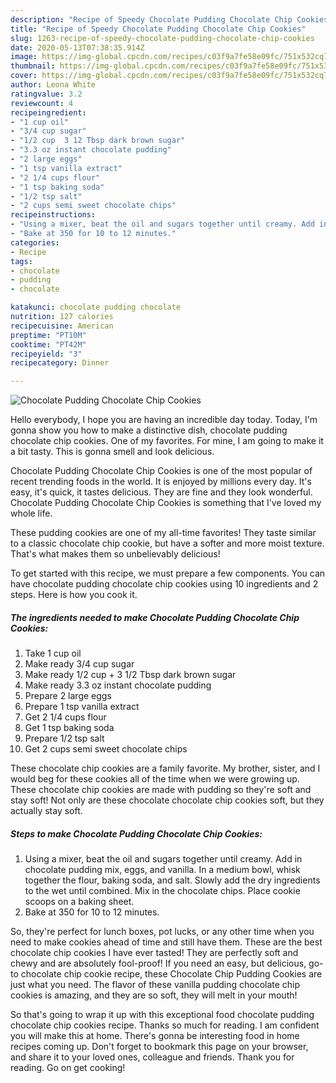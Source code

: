 ```yaml
---
description: "Recipe of Speedy Chocolate Pudding Chocolate Chip Cookies"
title: "Recipe of Speedy Chocolate Pudding Chocolate Chip Cookies"
slug: 1263-recipe-of-speedy-chocolate-pudding-chocolate-chip-cookies
date: 2020-05-13T07:38:35.914Z
image: https://img-global.cpcdn.com/recipes/c03f9a7fe58e09fc/751x532cq70/chocolate-pudding-chocolate-chip-cookies-recipe-main-photo.jpg
thumbnail: https://img-global.cpcdn.com/recipes/c03f9a7fe58e09fc/751x532cq70/chocolate-pudding-chocolate-chip-cookies-recipe-main-photo.jpg
cover: https://img-global.cpcdn.com/recipes/c03f9a7fe58e09fc/751x532cq70/chocolate-pudding-chocolate-chip-cookies-recipe-main-photo.jpg
author: Leona White
ratingvalue: 3.2
reviewcount: 4
recipeingredient:
- "1 cup oil"
- "3/4 cup sugar"
- "1/2 cup  3 12 Tbsp dark brown sugar"
- "3.3 oz instant chocolate pudding"
- "2 large eggs"
- "1 tsp vanilla extract"
- "2 1/4 cups flour"
- "1 tsp baking soda"
- "1/2 tsp salt"
- "2 cups semi sweet chocolate chips"
recipeinstructions:
- "Using a mixer, beat the oil and sugars together until creamy. Add in chocolate pudding mix, eggs, and vanilla. In a medium bowl, whisk together the flour, baking soda, and salt. Slowly add the dry ingredients to the wet until combined. Mix in the chocolate chips. Place cookie scoops on a baking sheet."
- "Bake at 350 for 10 to 12 minutes."
categories:
- Recipe
tags:
- chocolate
- pudding
- chocolate

katakunci: chocolate pudding chocolate 
nutrition: 127 calories
recipecuisine: American
preptime: "PT10M"
cooktime: "PT42M"
recipeyield: "3"
recipecategory: Dinner

---
```



![Chocolate Pudding Chocolate Chip Cookies](https://img-global.cpcdn.com/recipes/c03f9a7fe58e09fc/751x532cq70/chocolate-pudding-chocolate-chip-cookies-recipe-main-photo.jpg)

Hello everybody, I hope you are having an incredible day today. Today, I'm gonna show you how to make a distinctive dish, chocolate pudding chocolate chip cookies. One of my favorites. For mine, I am going to make it a bit tasty. This is gonna smell and look delicious.

Chocolate Pudding Chocolate Chip Cookies is one of the most popular of recent trending foods in the world. It is enjoyed by millions every day. It's easy, it's quick, it tastes delicious. They are fine and they look wonderful. Chocolate Pudding Chocolate Chip Cookies is something that I've loved my whole life.

These pudding cookies are one of my all-time favorites! They taste similar to a classic chocolate chip cookie, but have a softer and more moist texture. That&#39;s what makes them so unbelievably delicious!


To get started with this recipe, we must prepare a few components. You can have chocolate pudding chocolate chip cookies using 10 ingredients and 2 steps. Here is how you cook it.

<!--inarticleads1-->

##### The ingredients needed to make Chocolate Pudding Chocolate Chip Cookies:

1. Take 1 cup oil
1. Make ready 3/4 cup sugar
1. Make ready 1/2 cup + 3 1/2 Tbsp dark brown sugar
1. Make ready 3.3 oz instant chocolate pudding
1. Prepare 2 large eggs
1. Prepare 1 tsp vanilla extract
1. Get 2 1/4 cups flour
1. Get 1 tsp baking soda
1. Prepare 1/2 tsp salt
1. Get 2 cups semi sweet chocolate chips


These chocolate chip cookies are a family favorite. My brother, sister, and I would beg for these cookies all of the time when we were growing up. These chocolate chip cookies are made with pudding so they&#39;re soft and stay soft! Not only are these chocolate chocolate chip cookies soft, but they actually stay soft. 

<!--inarticleads2-->

##### Steps to make Chocolate Pudding Chocolate Chip Cookies:

1. Using a mixer, beat the oil and sugars together until creamy. Add in chocolate pudding mix, eggs, and vanilla. In a medium bowl, whisk together the flour, baking soda, and salt. Slowly add the dry ingredients to the wet until combined. Mix in the chocolate chips. Place cookie scoops on a baking sheet.
1. Bake at 350 for 10 to 12 minutes.


So, they&#39;re perfect for lunch boxes, pot lucks, or any other time when you need to make cookies ahead of time and still have them. These are the best chocolate chip cookies I have ever tasted! They are perfectly soft and chewy and are absolutely fool-proof! If you need an easy, but delicious, go-to chocolate chip cookie recipe, these Chocolate Chip Pudding Cookies are just what you need. The flavor of these vanilla pudding chocolate chip cookies is amazing, and they are so soft, they will melt in your mouth! 

So that's going to wrap it up with this exceptional food chocolate pudding chocolate chip cookies recipe. Thanks so much for reading. I am confident you will make this at home. There's gonna be interesting food in home recipes coming up. Don't forget to bookmark this page on your browser, and share it to your loved ones, colleague and friends. Thank you for reading. Go on get cooking!
